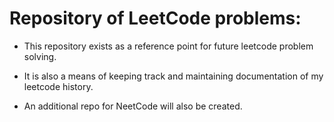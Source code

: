 # Repository of LeetCode problems:

- This repository exists as a reference point for future leetcode problem solving.
- It is also a means of keeping track and maintaining documentation of my leetcode history.

- An additional repo for NeetCode will also be created.
